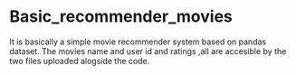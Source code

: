 # Basic_recommender_movies
It is basically a simple movie recommender system based on pandas dataset.
The movies name and user id and ratings ,all are accesible by the two files uploaded alogside the code.
